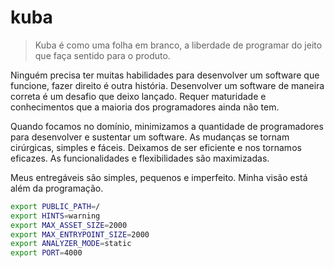 # kuba

> Kuba é como uma folha em branco, a liberdade de programar do jeito que faça sentido para o produto.

Ninguém precisa ter muitas habilidades para desenvolver um software que funcione, fazer direito é outra história. Desenvolver um software de maneira correta é um desafio que deixo lançado. Requer maturidade e conhecimentos que a maioria dos programadores ainda não tem.

Quando focamos no domínio, minimizamos a quantidade de programadores para desenvolver e sustentar um software. As mudanças se tornam cirúrgicas, simples e fáceis. Deixamos de ser eficiente e nos tornamos eficazes. As funcionalidades e flexibilidades são maximizadas.

Meus entregáveis são simples, pequenos e imperfeito. Minha visão está além da programação.

```bash
export PUBLIC_PATH=/
export HINTS=warning
export MAX_ASSET_SIZE=2000
export MAX_ENTRYPOINT_SIZE=2000
export ANALYZER_MODE=static
export PORT=4000
```

